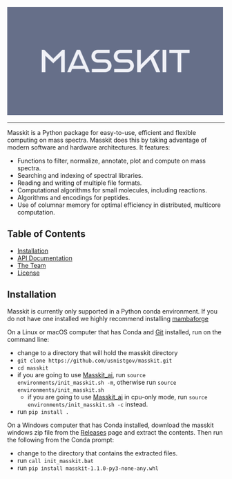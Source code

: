 ![Masskit logo](src/masskit/docs/_static/img/masskit_logo.png)

--------------------------------------------------------------------------------

Masskit is a Python package for easy-to-use, efficient and flexible computing on mass spectra.
Masskit does this by taking advantage of modern software and hardware architectures.  It features:

- Functions to filter, normalize, annotate, plot and compute on mass spectra.
- Searching and indexing of spectral libraries.
- Reading and writing of multiple file formats.
- Computational algorithms for small molecules, including reactions.
- Algorithms and encodings for peptides.
- Use of columnar memory for optimal efficiency in distributed, multicore computation.

<!-- toc -->
## Table of Contents

- [Installation](#installation)
- [API Documentation](https://pages.nist.gov/masskit)
- [The Team](https://chemdata.nist.gov/)
- [License](LICENSE.md)

<!-- tocstop -->

## Installation

Masskit is currently only supported in a Python conda environment. If you do not have one installed we highly recommend installing [mambaforge](https://github.com/conda-forge/miniforge#mambaforge)

On a Linux or macOS computer that has Conda and [Git](https://git-scm.com/) installed, run on the command line:

- change to a directory that will hold the masskit directory
- `git clone https://github.com/usnistgov/masskit.git`
- `cd masskit`
- if you are going to use [Masskit_ai](https://github.com/usnistgov/masskit_ai.git), run `source environments/init_masskit.sh -m`, otherwise run
`source environments/init_masskit.sh`
  - if you are going to use [Masskit_ai](https://github.com/usnistgov/masskit_ai.git) in cpu-only mode, run `source environments/init_masskit.sh -c` instead.
- run `pip install .`


On a Windows computer that has Conda installed, download the masskit windows zip file from the
[Releases](https://github.com/usnistgov/masskit/releases) page and extract the contents. Then run the
following from the Conda prompt:

- change to the directory that contains the extracted files.
- run `call init_masskit.bat`
- run `pip install masskit-1.1.0-py3-none-any.whl`
